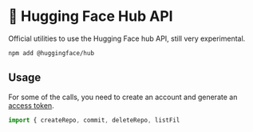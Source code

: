 # 🤗 Hugging Face Hub API

Official utilities to use the Hugging Face hub API, still very experimental.

```
npm add @huggingface/hub
```

## Usage

For some of the calls, you need to create an account and generate an [access token](https://huggingface.co/settings/tokens).

```ts
import { createRepo, commit, deleteRepo, listFil